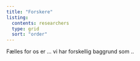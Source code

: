 ```yaml
---
title: "Forskere"
listing:
  contents: researchers
  type: grid
  sort: "order"
---
```



Fælles for os er ... vi har forskellig baggrund som ..



